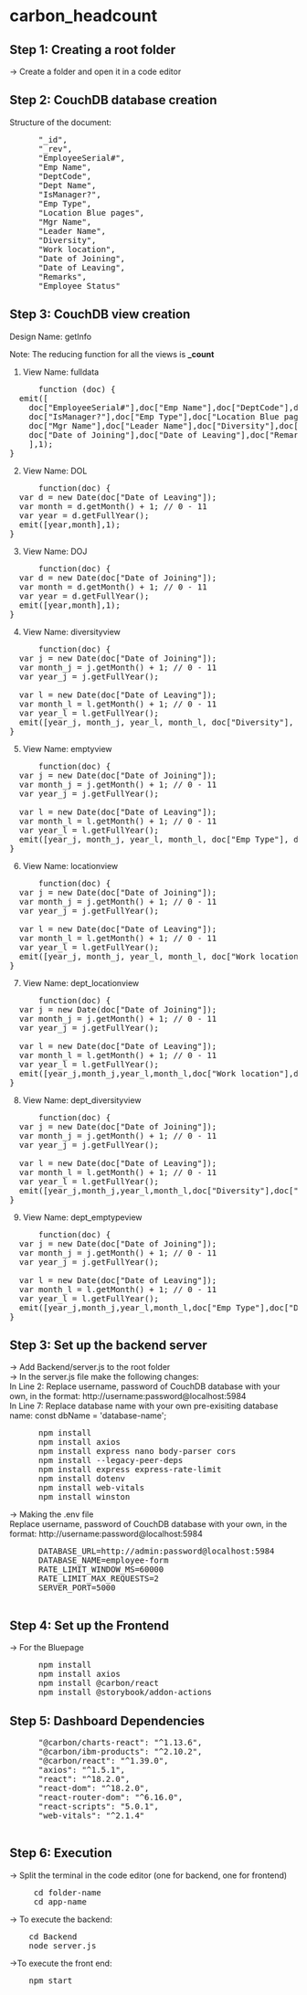 # carbon_headcount

## Step 1: Creating a root folder
-> Create a folder and open it in a code editor

## Step 2: CouchDB database creation

Structure of the document:

<pre>
      "_id",
      "_rev",
      "EmployeeSerial#",
      "Emp Name",
      "DeptCode",
      "Dept Name",
      "IsManager?",
      "Emp Type",
      "Location Blue pages",
      "Mgr Name",
      "Leader Name",
      "Diversity",
      "Work location",
      "Date of Joining",
      "Date of Leaving",
      "Remarks",
      "Employee Status"
</pre>

## Step 3: CouchDB view creation

Design Name: getInfo

Note: The reducing function for all the views is **_count**

1. View Name: fulldata
<pre>
      function (doc) {
  emit([
    doc["EmployeeSerial#"],doc["Emp Name"],doc["DeptCode"],doc["Dept Name"],
    doc["IsManager?"],doc["Emp Type"],doc["Location Blue pages"],
    doc["Mgr Name"],doc["Leader Name"],doc["Diversity"],doc["Work location"],
    doc["Date of Joining"],doc["Date of Leaving"],doc["Remarks"],doc["Employee Status"]
    ],1);
}
</pre>

2. View Name: DOL
<pre>
      function(doc) {
  var d = new Date(doc["Date of Leaving"]);
  var month = d.getMonth() + 1; // 0 - 11
  var year = d.getFullYear();
  emit([year,month],1);
}
</pre>

3. View Name: DOJ
<pre>
      function(doc) {
  var d = new Date(doc["Date of Joining"]);
  var month = d.getMonth() + 1; // 0 - 11
  var year = d.getFullYear();
  emit([year,month],1);
}
</pre>

4. View Name:  diversityview
<pre>
      function(doc) {
  var j = new Date(doc["Date of Joining"]);
  var month_j = j.getMonth() + 1; // 0 - 11
  var year_j = j.getFullYear();
  
  var l = new Date(doc["Date of Leaving"]);
  var month_l = l.getMonth() + 1; // 0 - 11
  var year_l = l.getFullYear();
  emit([year_j, month_j, year_l, month_l, doc["Diversity"], doc["Leader Name"]],1);
}
</pre>

5. View Name: emptyview
<pre>
      function(doc) {
  var j = new Date(doc["Date of Joining"]);
  var month_j = j.getMonth() + 1; // 0 - 11
  var year_j = j.getFullYear();
  
  var l = new Date(doc["Date of Leaving"]);
  var month_l = l.getMonth() + 1; // 0 - 11
  var year_l = l.getFullYear();
  emit([year_j, month_j, year_l, month_l, doc["Emp Type"], doc["Leader Name"]],1);
}
</pre>

6. View Name: locationview
<pre>
      function(doc) {
  var j = new Date(doc["Date of Joining"]);
  var month_j = j.getMonth() + 1; // 0 - 11
  var year_j = j.getFullYear();
  
  var l = new Date(doc["Date of Leaving"]);
  var month_l = l.getMonth() + 1; // 0 - 11
  var year_l = l.getFullYear();
  emit([year_j, month_j, year_l, month_l, doc["Work location"], doc["Leader Name"]],1);
}
</pre>

7. View Name: dept_locationview
<pre>
      function(doc) {
  var j = new Date(doc["Date of Joining"]);
  var month_j = j.getMonth() + 1; // 0 - 11
  var year_j = j.getFullYear();
  
  var l = new Date(doc["Date of Leaving"]);
  var month_l = l.getMonth() + 1; // 0 - 11
  var year_l = l.getFullYear();
  emit([year_j,month_j,year_l,month_l,doc["Work location"],doc["Dept Name"]],1);
}
</pre>

8. View Name: dept_diversityview
<pre>
      function(doc) {
  var j = new Date(doc["Date of Joining"]);
  var month_j = j.getMonth() + 1; // 0 - 11
  var year_j = j.getFullYear();
  
  var l = new Date(doc["Date of Leaving"]);
  var month_l = l.getMonth() + 1; // 0 - 11
  var year_l = l.getFullYear();
  emit([year_j,month_j,year_l,month_l,doc["Diversity"],doc["Dept Name"]],1);
}
</pre>

9. View Name: dept_emptypeview
<pre>
      function(doc) {
  var j = new Date(doc["Date of Joining"]);
  var month_j = j.getMonth() + 1; // 0 - 11
  var year_j = j.getFullYear();
  
  var l = new Date(doc["Date of Leaving"]);
  var month_l = l.getMonth() + 1; // 0 - 11
  var year_l = l.getFullYear();
  emit([year_j,month_j,year_l,month_l,doc["Emp Type"],doc["Dept Name"]],1);
}
</pre>


## Step 3: Set up the backend server
-> Add Backend/server.js to the root folder<br>
-> In the server.js file make the following changes:<br>
In Line 2: Replace username, password of CouchDB database with your own, in the format: http://username:password@localhost:5984 <br>
In Line 7: Replace database name with your own pre-exisiting database name: const dbName = 'database-name'; <br>

<pre>
      npm install
      npm install axios
      npm install express nano body-parser cors
      npm install --legacy-peer-deps
      npm install express express-rate-limit
      npm install dotenv
      npm install web-vitals
      npm install winston  
</pre>

-> Making the .env file<br>
Replace username, password of CouchDB database with your own, in the format: http://username:password@localhost:5984 <br>
<pre>
      DATABASE_URL=http://admin:password@localhost:5984
      DATABASE_NAME=employee-form
      RATE_LIMIT_WINDOW_MS=60000
      RATE_LIMIT_MAX_REQUESTS=2
      SERVER_PORT=5000

</pre>

## Step 4: Set up the Frontend
-> For the Bluepage
<pre>
      npm install
      npm install axios
      npm install @carbon/react
      npm install @storybook/addon-actions
</pre>


## Step 5: Dashboard Dependencies
<pre>
      "@carbon/charts-react": "^1.13.6",
      "@carbon/ibm-products": "^2.10.2",
      "@carbon/react": "^1.39.0",
      "axios": "^1.5.1",
      "react": "^18.2.0",
      "react-dom": "^18.2.0",
      "react-router-dom": "^6.16.0",
      "react-scripts": "5.0.1",
      "web-vitals": "^2.1.4"

</pre>

## Step 6: Execution
-> Split the terminal in the code editor (one for backend, one for frontend) 
<pre>
     cd folder-name
     cd app-name
</pre>
-> To execute the backend:
<pre>
    cd Backend
    node server.js
</pre>
->To execute the front end: 
<pre>
    npm start
</pre>
